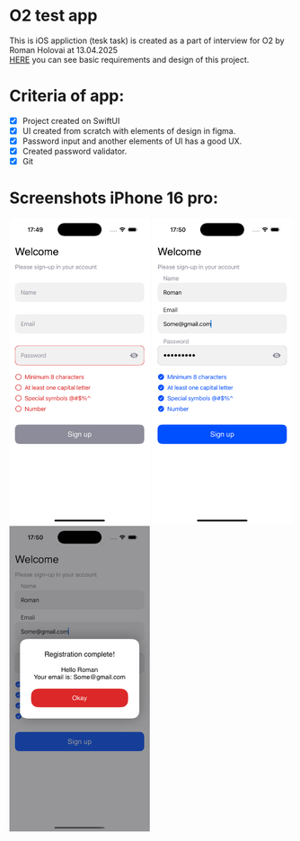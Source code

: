 # O2 test app

This is iOS appliction (tesk task) is created as a part of interview for O2 by Roman Holovai at 13.04.2025 <br>
<a href="https://www.figma.com/design/mxRe07vbzbpgXvHHeNuQAb/Zadanie---iOS-Developer?node-id=0-1&t=3nW5okJnvPEesi45-1">HERE</a> you can see basic requirements and design of this project.

# Criteria of app:
- [x] Project created on SwiftUI
- [x] UI created from scratch with elements of design in figma.
- [x] Password input and another elements of UI has a good UX.
- [x] Created password validator.
- [x] Git

# Screenshots iPhone 16 pro:
<p align="leading">
  <img src="1.png" width="250"/>
  <img src="2.png" width="250"/>
  <img src="3.png" width="250"/>
</p>


